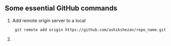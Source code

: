 ## Some essential GitHub commands


1. Add remote origin server to a local

		git remote add origin https://github.com/ashikshezan/repo_name.git

2.
<!--stackedit_data:
eyJoaXN0b3J5IjpbMTM4OTQ0Nzc2NCw1NDMzNjQ3OThdfQ==
-->